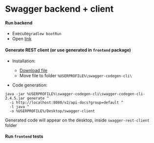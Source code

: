 # Swagger backend + client
#### Run backend
* Execute`gradlew bootRun`
* Open  [link](http://localhost:8080/swagger-ui.html)

#### Generate REST client (or use generated in `frontend` package)
* Installation:
    * [Download file](http://central.maven.org/maven2/io/swagger/swagger-codegen-cli/2.4.5/swagger-codegen-cli-2.4.5.jar)
    * Move file to folder `%USERPROFILE%\swagger-codegen-cli\`
    
* Code generation:
```
java -jar %USERPROFILE%\swagger-codegen-cli\swagger-codegen-cli-2.4.5.jar generate ^
  -i http://localhost:8080/v2/api-docs?group=default ^
  -l java ^
  -o %USERPROFILE%/Desktop/swagger-client
```
Generated code will appear on the desktop, inside `swagger-rest-client` folder

#### Run `frontend` tests
